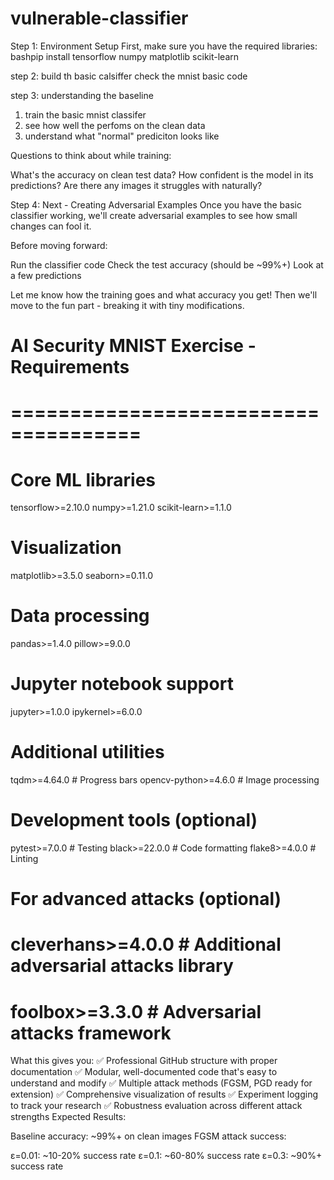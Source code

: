 # vulnerable-classifier

Step 1: Environment Setup
First, make sure you have the required libraries:
bashpip install tensorflow numpy matplotlib scikit-learn

step 2: build th basic calsiffer
check the mnist basic code 

step 3: understanding the baseline
1. train the basic mnist classifer
2. see how well the perfoms on the clean data
3. understand what "normal" prediciton looks like

Questions to think about while training:

What's the accuracy on clean test data?
How confident is the model in its predictions?
Are there any images it struggles with naturally?

Step 4: Next - Creating Adversarial Examples
Once you have the basic classifier working, we'll create adversarial examples to see how small changes can fool it.

Before moving forward:

Run the classifier code
Check the test accuracy (should be ~99%+)
Look at a few predictions

Let me know how the training goes and what accuracy you get! Then we'll move to the fun part - breaking it with tiny modifications.

# AI Security MNIST Exercise - Requirements
# =====================================

# Core ML libraries
tensorflow>=2.10.0
numpy>=1.21.0
scikit-learn>=1.1.0

# Visualization
matplotlib>=3.5.0
seaborn>=0.11.0

# Data processing
pandas>=1.4.0
pillow>=9.0.0

# Jupyter notebook support
jupyter>=1.0.0
ipykernel>=6.0.0

# Additional utilities
tqdm>=4.64.0  # Progress bars
opencv-python>=4.6.0  # Image processing

# Development tools (optional)
pytest>=7.0.0  # Testing
black>=22.0.0  # Code formatting
flake8>=4.0.0  # Linting

# For advanced attacks (optional)
# cleverhans>=4.0.0  # Additional adversarial attacks library
# foolbox>=3.3.0     # Adversarial attacks framework

What this gives you:
✅ Professional GitHub structure with proper documentation
✅ Modular, well-documented code that's easy to understand and modify
✅ Multiple attack methods (FGSM, PGD ready for extension)
✅ Comprehensive visualization of results
✅ Experiment logging to track your research
✅ Robustness evaluation across different attack strengths
Expected Results:

Baseline accuracy: ~99%+ on clean images
FGSM attack success:

ε=0.01: ~10-20% success rate
ε=0.1: ~60-80% success rate
ε=0.3: ~90%+ success rate

